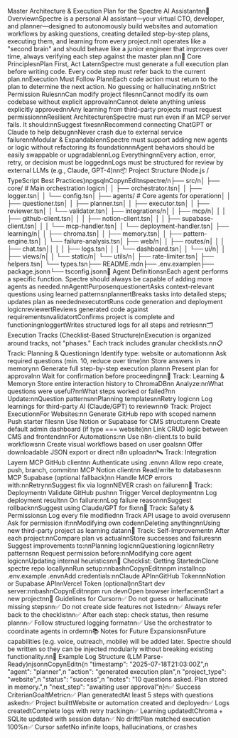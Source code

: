 Master Architecture & Execution Plan for the Spectre AI Assistantnn🧠 OverviewnSpectre is a personal AI assistant—your virtual CTO, developer, and planner—designed to autonomously build websites and automation workflows by asking questions, creating detailed step-by-step plans, executing them, and learning from every project.nnIt operates like a "second brain" and should behave like a junior engineer that improves over time, always verifying each step against the master plan.nn🚩 Core PrinciplesnPlan First, Act LaternSpectre must generate a full execution plan before writing code. Every code step must refer back to the current plan.nnExecution Must Follow PlannEach code action must return to the plan to determine the next action. No guessing or hallucinating.nnStrict Permission RulesnnCan modify project filesnnCannot modify its own codebase without explicit approvalnnCannot delete anything unless explicitly approvednnAny learning from third-party projects must request permissionnnResilient ArchitecturenSpectre must run even if an MCP server fails. It should:nnSuggest fixesnnRecommend connecting ChatGPT or Claude to help debugnnNever crash due to external service failurennModular & ExpandablennSpectre must support adding new agents or logic without refactoring its foundationnnAgent behaviors should be easily swappable or upgradablennLog EverythingnnEvery action, error, retry, or decision must be loggednnLogs must be structured for review by external LLMs (e.g., Claude, GPT-4)nn📦 Project Structure (Node.js / TypeScript Best Practices)npgsqlnCopynEditnspectre/n├── src/n│   ├── core/                    # Main orchestration logicn│   │   ├── orchestrator.tsn│   │   ├── logger.tsn│   │   └── config.tsn│   ├── agents/                  # Core agents for operationn│   │   ├── questioner.tsn│   │   ├── planner.tsn│   │   ├── executor.tsn│   │   ├── reviewer.tsn│   │   └── validator.tsn│   ├── integrations/n│   │   ├── mcp/n│   │   │   ├── github-client.tsn│   │   │   ├── notion-client.tsn│   │   │   ├── supabase-client.tsn│   │   │   └── mcp-handler.tsn│   │   └── deployment-handler.tsn│   ├── learning/n│   │   ├── chroma.tsn│   │   ├── memory.tsn│   │   ├── pattern-engine.tsn│   │   └── failure-analysis.tsn│   ├── web/n│   │   ├── routes/n│   │   │   ├── chat.tsn││   │   │   ├── logs.tsn│   │   │   └── dashboard.tsn│   │   └── ui/n│   │       ├── views/n│   │       └── static/n│   └── utils/n│       ├── rate-limiter.tsn│       ├── helpers.tsn│       └── types.tsn├── README.mdn├── .env.examplen├── package.jsonn└── tsconfig.jsonn🧩 Agent DefinitionsnEach agent performs a specific function. Spectre should always be capable of adding more agents as needed.nnAgenttPurposenquestionertAsks context-relevant questions using learned patternsnplannertBreaks tasks into detailed steps; updates plan as needednexecutortRuns code generation and deployment logicnreviewertReviews generated code against requirementsnvalidatortConfirms project is complete and functioningnloggertWrites structured logs for all steps and retriesnn🗂 Execution Tracks (Checklist-Based Structure)nExecution is organized around tracks, not "phases." Each track includes granular checklists.nn📋 Track: Planning & Questioningn Identify type: website or automationnn Ask required questions (min. 10, reduce over time)nn Store answers in memorynn Generate full step-by-step execution plannn Present plan for approvalnn Wait for confirmation before proceedingnn🧠 Track: Learning & Memoryn Store entire interaction history to ChromaDBnn Analyze:nnWhat questions were useful?nnWhat steps worked or failed?nn Update:nnQuestion patternsnnPlanning templatesnnRetry logicnn Log learnings for third-party AI (Claude/GPT) to reviewnn⚙️ Track: Project ExecutionnFor Websites:nn Generate GitHub repo with scoped namenn Push starter filesnn Use Notion or Supabase for CMS structurenn Create default admin dashboard (if type === website)nn Link CRUD logic between CMS and frontendnnFor Automations:nn Use n8n-client.ts to build workflowsnn Create visual workflows based on user goalsnn Offer downloadable JSON export or direct n8n uploadnn🛰️ Track: Integration Layern MCP GitHub clientnn Authenticate using .envnn Allow repo create, push, branch, commitnn MCP Notion clientnn Read/write to databasesnn MCP Supabase (optional fallback)nn Handle MCP errors with:nnRetrynnSuggest fix via lognnNEVER crash on failurenn🚀 Track: Deploymentn Validate GitHub pushnn Trigger Vercel deploymentnn Log deployment resultnn On failure:nnLog failure reasonnnSuggest rollbacknnSuggest using Claude/GPT for fixnn🔐 Track: Safety & Permissionsn Log every file modifiednn Track API usage to avoid overusenn Ask for permission if:nnModifying own codennDeleting anythingnnUsing new third-party project as learning datann🔄 Track: Self-Improvementn After each project:nnCompare plan vs actualnnStore successes and failuresnn Suggest improvements to:nnPlanning logicnnQuestioning logicnnRetry patternsnn Request permission before:nnModifying core agent logicnnUpdating internal heuristicsnn🧪 Checklist: Getting StartednClone spectre repo locallynnRun setup:nnbashnCopynEditnnpm installncp .env.example .envnAdd credentials:nnClaude APInnGitHub TokennnNotion or Supabase APInnVercel Token (optional)nnStart dev server:nnbashnCopynEditnnpm run devnOpen browser interfacennStart a new projectnn📜 Guidelines for Cursorn✅ Do not guess or hallucinate missing stepsnn✅ Do not create side features not listednn✅ Always refer back to the checklistnn✅ After each step: check status, then resume plannn✅ Follow structured logging formatnn✅ Use the orchestrator to coordinate agents in ordernn📚 Notes for Future ExpansionsnFuture capabilities (e.g. voice, outreach, mobile) will be added later. Spectre should be written so they can be injected modularly without breaking existing functionality.nn🧾 Example Log Structure (LLM Parse-Ready)njsonnCopynEditn{n  "timestamp": "2025-07-18T21:03:00Z",n  "agent": "planner",n  "action": "generated execution plan",n  "project_type": "website",n  "status": "success",n  "notes": "10 questions asked. Plan stored in memory.",n  "next_step": "awaiting user approval"n}n✅ Success CriterianGoaltMetricn✅ Plan generatedtAt least 5 steps with questions askedn✅ Project builttWebsite or automation created and deployedn✅ Logs createdtComplete logs with retry trackingn✅ Learning updatedtChroma + SQLite updated with session datan✅ No drifttPlan matched execution 100%n✅ Cursor safetNo infinite loops, hallucinations, or crashes